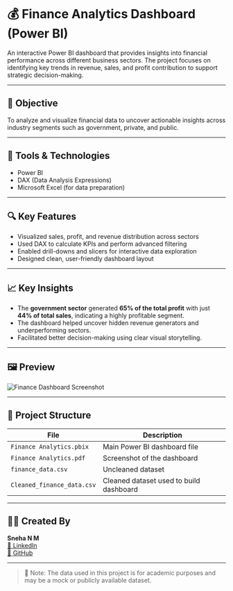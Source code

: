 # 💰 Finance Analytics Dashboard (Power BI)

An interactive Power BI dashboard that provides insights into financial performance across different business sectors. The project focuses on identifying key trends in revenue, sales, and profit contribution to support strategic decision-making.

---

## 📌 Objective

To analyze and visualize financial data to uncover actionable insights across industry segments such as government, private, and public.

---

## 🧰 Tools & Technologies
- Power BI
- DAX (Data Analysis Expressions)
- Microsoft Excel (for data preparation)

---

## 🔍 Key Features
- Visualized sales, profit, and revenue distribution across sectors
- Used DAX to calculate KPIs and perform advanced filtering
- Enabled drill-downs and slicers for interactive data exploration
- Designed clean, user-friendly dashboard layout

---

## 📈 Key Insights
- The **government sector** generated **65% of the total profit** with just **44% of total sales**, indicating a highly profitable segment.
- The dashboard helped uncover hidden revenue generators and underperforming sectors.
- Facilitated better decision-making using clear visual storytelling.

---

## 🖼 Preview

![Finance Dashboard Screenshot](dashboard.png)

---

## 📁 Project Structure

| File | Description |
|------|-------------|
| `Finance Analytics.pbix` | Main Power BI dashboard file |
| `Finance Analytics.pdf` | Screenshot of the dashboard |
| `finance_data.csv` |  Uncleaned dataset  |
| `Cleaned_finance_data.csv` |  Cleaned dataset used to build dashboard |

---

## 👩‍💻 Created By

**Sneha N M**  
[🔗 LinkedIn](https://www.linkedin.com/in/sneha-n-mohan/)  
[🔗 GitHub](https://github.com/SnehaNM1)

---

> 📢 Note: The data used in this project is for academic purposes and may be a mock or publicly available dataset.
